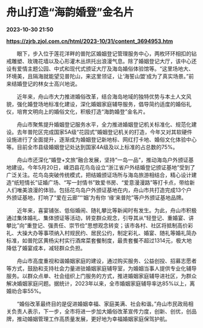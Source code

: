 # 舟山打造“海韵婚登”金名片

**2023-10-30 21:50**

**https://zjrb.zjol.com.cn/html/2023-10/31/content_3694953.htm**

　　眼下，步入位于莲花洋畔的普陀区婚姻登记管理服务中心，两枚环环相扣的钻戒雕塑、玫瑰花墙以及心形灌木丛烘托出浪漫气息。除了婚姻登记大厅，该中心还设有爱情主题公园、中式和现代式颁证大厅及海岛婚俗体验馆等。“这里场地大、环境美，且隔海就能望见普陀山，来这里领证，让‘海誓山盟’成为了真实场景。”前来结婚登记的林女士高兴地说。

　　近年来，舟山市大力推进婚俗改革，结合海岛地域的独特优势与本土人文风貌，强化婚登场地标准化建设，深化婚姻家庭辅导服务，倡导简约适度的婚俗礼仪，培育文明向上的婚俗文化，积极打造“海韵婚登”金名片。

　　舟山市聚焦提升婚姻登记服务水平，全力推进婚姻登记机关标准化、规范化建设。去年普陀区完成国家5A级“花园式”婚姻登记机关的打造，今年又对其软硬件设施进行了全面提升，逐渐成为婚姻登记新地标、网红打卡地、婚俗文化体验中心等。目前全市县级婚姻登记处达到国家4A级及以上标准的占总数的75%。

　　舟山市还深化“婚登+文旅”融合发展，坚持“一岛一品”，推动海岛户外颁证基地建设。今年5月20日，嵊泗县花鸟岛设立“浙江省户外结婚登记颁证基地”受到了广泛关注。花鸟岛突破传统模式，把结婚颁证场所与海岛旅游相结合，精心设计建造“纸短情长”证婚广场、“写一封情书”致爱书房、“爱意漫漫路”等打卡点，带给新人们唯美浪漫的体验。包括花鸟岛户外颁证基地在内，舟山市共打造完成13个户外颁证基地，打响了“爱在云廊”“‘姻’为有你 ‘缘’来普陀”等户外颁证基地品牌。

　　近年来，喜宴铺张、低俗婚闹、随礼攀比等新闻时有发生。为此，舟山市积极通过集体婚礼、集体颁证等活动，转变群众观念，引导其从“轻登记、重婚宴、讲攀比”向“重登记、强责任、崇节俭”思想观念转变；该市各村、社区将抵制高价彩礼、大操大办等事项纳入村规民约、居民公约，制定彩礼、婚宴、随礼等婚礼简办标准，如普陀区黄杨尖村实行酒席菜套餐制度，最贵套餐不超过1314元，极大地降低了婚宴成本，减轻群众负担。

　　舟山市高度重视和谐婚姻家庭的建设，通过购买服务、公益创投、招募志愿者等方式，鼓励和支持社会力量进驻婚姻家庭辅导室，为婚姻当事人提供专业化辅导服务。以群众点单、社会组织上门服务的方式，推进婚姻家庭辅导进社区，为群众解决婚姻家庭问题。据统计，2023年以来，全市婚姻家庭辅导率达85%以上，离婚劝合率55%。

　　“婚俗改革最终目的是促进婚姻幸福、家庭美满、社会和谐。”舟山市民政局相关负责人表示，下一步，全市将进一步加大婚俗改革宣传力度，创新、创优，创品牌，推动婚姻管理工作高质量发展，更好地为幸福婚姻家庭保驾护航。
